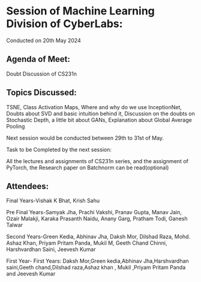 # Session of Machine Learning Division of CyberLabs:

Conducted on 20th May 2024

## Agenda of Meet: 

Doubt Discussion of CS231n

## Topics Discussed:

TSNE, Class Activation Maps, Where and why do we use InceptionNet, Doubts about SVD and basic intuition behind it, Discussion on the doubts on Stochastic Depth, a little bit about GANs, Explanation about Global Average Pooling

Next session would be conducted between 29th to 31st of May.

Task to be Completed by the next session:

All the lectures and assignments of CS231n series, and the assignment of PyTorch, the Research paper on Batchnorm can be read(optional)

## Attendees:

Final Years-Vishak K Bhat, Krish Sahu

Pre Final Years-Samyak Jha, Prachi Vakshi, Pranav Gupta, Manav Jain, Ozair Malakji, Karaka Prasanth Naidu, Anany Garg, Pratham Todi, Ganesh Talwar

Second Years-Green Kedia, Abhinav Jha, Daksh Mor, Dilshad Raza, Mohd. Ashaz Khan, Priyam Pritam Panda, Mukil M, Geeth Chand Chinni, Harshvardhan Saini, Jeevesh Kumar

First Year- First Years: Daksh Mor,Green kedia,Abhinav Jha,Harshvardhan saini,Geeth chand,Dilshad raza,Ashaz khan , Mukil ,Priyam Pritam Panda and Jeevesh Kumar 
